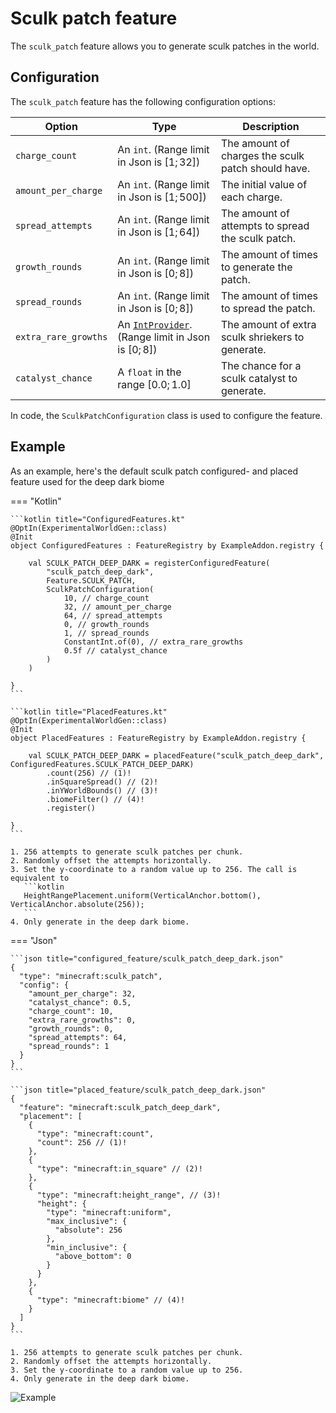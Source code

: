 # Sculk patch feature

The `sculk_patch` feature allows you to generate sculk patches in the world.

## Configuration

The `sculk_patch` feature has the following configuration options:

| Option               | Type                                                                                     | Description                                        |
|----------------------|------------------------------------------------------------------------------------------|----------------------------------------------------|
| `charge_count`       | An `int`. (Range limit in Json is $[1;32]$)                                              | The amount of charges the sculk patch should have. |
| `amount_per_charge`  | An `int`. (Range limit in Json is $[1;500]$)                                             | The initial value of each charge.                  |
| `spread_attempts`    | An `int`. (Range limit in Json is $[1;64]$)                                              | The amount of attempts to spread the sculk patch.  |
| `growth_rounds`      | An `int`. (Range limit in Json is $[0;8]$)                                               | The amount of times to generate the patch.         |
| `spread_rounds`      | An `int`. (Range limit in Json is $[0;8]$)                                               | The amount of times to spread the patch.           |
| `extra_rare_growths` | An [`IntProvider`](../placed-feature.md#int-providers). (Range limit in Json is $[0;8]$) | The amount of extra sculk shriekers to generate.   |
| `catalyst_chance`    | A `float` in the range $[0.0;1.0]$                                                       | The chance for a sculk catalyst to generate.       |

In code, the `SculkPatchConfiguration` class is used to configure the feature.

## Example

As an example, here's the default sculk patch configured- and placed feature used for the deep dark biome

=== "Kotlin"

    ```kotlin title="ConfiguredFeatures.kt"
    @OptIn(ExperimentalWorldGen::class)
    @Init
    object ConfiguredFeatures : FeatureRegistry by ExampleAddon.registry {
    
        val SCULK_PATCH_DEEP_DARK = registerConfiguredFeature(
            "sculk_patch_deep_dark",
            Feature.SCULK_PATCH,
            SculkPatchConfiguration(
                10, // charge_count
                32, // amount_per_charge
                64, // spread_attempts
                0, // growth_rounds
                1, // spread_rounds
                ConstantInt.of(0), // extra_rare_growths
                0.5f // catalyst_chance
            )
        )
    
    }
    ```

    ```kotlin title="PlacedFeatures.kt"
    @OptIn(ExperimentalWorldGen::class)
    @Init
    object PlacedFeatures : FeatureRegistry by ExampleAddon.registry {
    
        val SCULK_PATCH_DEEP_DARK = placedFeature("sculk_patch_deep_dark", ConfiguredFeatures.SCULK_PATCH_DEEP_DARK)
            .count(256) // (1)!
            .inSquareSpread() // (2)!
            .inYWorldBounds() // (3)!
            .biomeFilter() // (4)!
            .register()
    
    }
    ```

    1. 256 attempts to generate sculk patches per chunk.
    2. Randomly offset the attempts horizontally.
    3. Set the y-coordinate to a random value up to 256. The call is equivalent to
       ```kotlin
       HeightRangePlacement.uniform(VerticalAnchor.bottom(), VerticalAnchor.absolute(256));
       ```
    4. Only generate in the deep dark biome.

=== "Json"

    ```json title="configured_feature/sculk_patch_deep_dark.json"
    {
      "type": "minecraft:sculk_patch",
      "config": {
        "amount_per_charge": 32,
        "catalyst_chance": 0.5,
        "charge_count": 10,
        "extra_rare_growths": 0,
        "growth_rounds": 0,
        "spread_attempts": 64,
        "spread_rounds": 1
      }
    }
    ```

    ```json title="placed_feature/sculk_patch_deep_dark.json"
    {
      "feature": "minecraft:sculk_patch_deep_dark",
      "placement": [
        {
          "type": "minecraft:count",
          "count": 256 // (1)!
        },
        {
          "type": "minecraft:in_square" // (2)!
        },
        {
          "type": "minecraft:height_range", // (3)!
          "height": {
            "type": "minecraft:uniform",
            "max_inclusive": {
              "absolute": 256
            },
            "min_inclusive": {
              "above_bottom": 0
            }
          }
        },
        {
          "type": "minecraft:biome" // (4)!
        }
      ]
    }
    ```

    1. 256 attempts to generate sculk patches per chunk.
    2. Randomly offset the attempts horizontally.
    3. Set the y-coordinate to a random value up to 256.
    4. Only generate in the deep dark biome.

![Example](https://i.imgur.com/HrnHSSF.png)